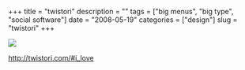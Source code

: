+++
title = "twistori"
description = ""
tags = ["big menus", "big type", "social software"]
date = "2008-05-19"
categories = ["design"]
slug = "twistori"
+++


 

  <div id="screens-thumbs" class="clearfix">
    <div class="txt-center" id="design-submission"><a href="http://twistori.com/#i_love"><img id='bluga-thumbnail-1262' class='bluga-thumbnail large' src='//media.konigi.com/bluga/
wt483167e9b7b31.jpg'/></a></div>  
  </div>   
<p><a href="http://twistori.com/#i_love">http://twistori.com/#i_love</a></p>




